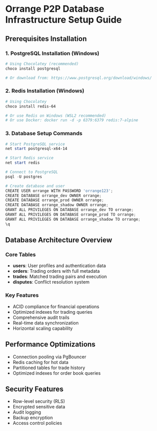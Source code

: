 # Orrange P2P Database Infrastructure Setup Guide

## Prerequisites Installation

### 1. PostgreSQL Installation (Windows)
```powershell
# Using Chocolatey (recommended)
choco install postgresql

# Or download from: https://www.postgresql.org/download/windows/
```

### 2. Redis Installation (Windows)
```powershell
# Using Chocolatey
choco install redis-64

# Or use Redis on Windows (WSL2 recommended)
# Or use Docker: docker run -d -p 6379:6379 redis:7-alpine
```

### 3. Database Setup Commands
```powershell
# Start PostgreSQL service
net start postgresql-x64-14

# Start Redis service
net start redis

# Connect to PostgreSQL
psql -U postgres

# Create database and user
CREATE USER orrange WITH PASSWORD 'orrange123';
CREATE DATABASE orrange_dev OWNER orrange;
CREATE DATABASE orrange_prod OWNER orrange;
CREATE DATABASE orrange_shadow OWNER orrange;
GRANT ALL PRIVILEGES ON DATABASE orrange_dev TO orrange;
GRANT ALL PRIVILEGES ON DATABASE orrange_prod TO orrange;
GRANT ALL PRIVILEGES ON DATABASE orrange_shadow TO orrange;
\q
```

## Database Architecture Overview

### Core Tables
- **users**: User profiles and authentication data
- **orders**: Trading orders with full metadata
- **trades**: Matched trading pairs and execution
- **disputes**: Conflict resolution system

### Key Features
- ACID compliance for financial operations
- Optimized indexes for trading queries
- Comprehensive audit trails
- Real-time data synchronization
- Horizontal scaling capability

## Performance Optimizations
- Connection pooling via PgBouncer
- Redis caching for hot data
- Partitioned tables for trade history
- Optimized indexes for order book queries

## Security Features
- Row-level security (RLS)
- Encrypted sensitive data
- Audit logging
- Backup encryption
- Access control policies
